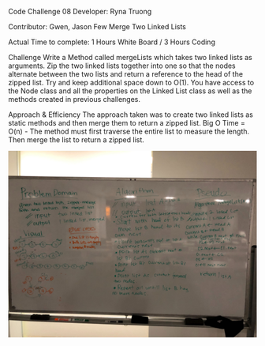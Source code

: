 Code Challenge 08
Developer: Ryna Truong

Contributor: Gwen, Jason Few
Merge Two Linked Lists

Actual Time to complete: 1 Hours White Board / 3 Hours Coding

Challenge
Write a Method called mergeLists which takes two linked lists as arguments. Zip the two linked lists together into one so that the nodes alternate between the two lists and return a reference to the head of the zipped list. Try and keep additional space down to O(1). You have access to the Node class and all the properties on the Linked List class as well as the methods created in previous challenges.

Approach & Efficiency
The approach taken was to create two linked lists as static methods and then merge them to return a zipped list.
Big O Time = O(n) - The method must first traverse the entire list to measure the length. Then merge the list to return a zipped list.

![Whiteboard](https://github.com/rynnnaa/data-structures-and-algorithms/blob/master/assets/ll_merge.jpg)
